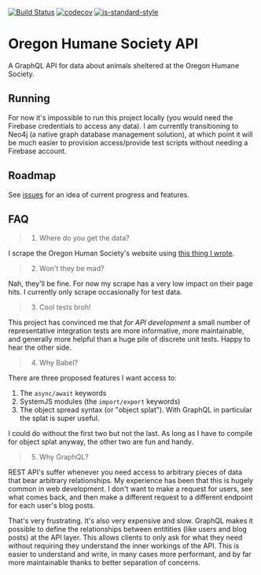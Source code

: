 [![Build Status](https://travis-ci.org/joefraley/humane-society-api.svg?branch=master)](https://travis-ci.org/joefraley/humane-society-api) [![codecov](https://codecov.io/gh/joefraley/humane-society-api/branch/master/graph/badge.svg)](https://codecov.io/gh/joefraley/humane-society-api)
 [![js-standard-style](https://img.shields.io/badge/code%20style-standard-brightgreen.svg)](http://standardjs.com)


# Oregon Humane Society API
A GraphQL API for data about animals sheltered at the Oregon Humane Society.

## Running
For now it's impossible to run this project locally (you would need the Firebase credentials to access any data). I am currently transitioning to Neo4j (a native graph database management solution), at which point it will be much easier to provision access/provide test scripts without needing a Firebase account.

## Roadmap
See [issues](github.com:joefraley/humane-society-api/issues) for an idea of current progress and features.  

## FAQ
> 1. Where do you get the data?  

I scrape the Oregon Human Society's website using [this thing I wrote](https://github.com/joefraley/humane-society-scraper).  

> 2. Won't they be mad?  

Nah, they'll be fine. For now my scrape has a very low impact on their page hits. I currently only scrape occasionally for test data.  

> 3. Cool tests broh!  

This project has convinced me that _for API development_ a small number of representative integration tests are more informative, more maintainable, and generally more helpful than a huge pile of discrete unit tests. Happy to hear the other side.  

> 4. Why Babel?  

There are three proposed features I want access to:

  1. The `async/await` keywords
  2. SystemJS modules (the `import/export` keywords)
  3. The object spread syntax (or "object splat"). With GraphQL in particular the splat is super useful.

I could do without the first two but not the last. As long as I have to compile for object splat anyway, the other two are fun and handy.

> 5. Why GraphQL?  

REST API's suffer whenever you need access to arbitrary pieces of data that bear arbitrary relationships. My experience has been that this is hugely common in web development. I don't want to make a request for users, see what comes back, and then make a different request to a different endpoint for each user's blog posts. 

That's very frustrating. It's also very expensive and slow. GraphQL makes it possible to define the relationships between entitities (like users and blog posts) at the API layer. This allows clients to only ask for what they need without requiring they understand the inner workings of the API. This is easier to understand and write, in many cases more performant, and by far more maintainable thanks to better separation of concerns.

